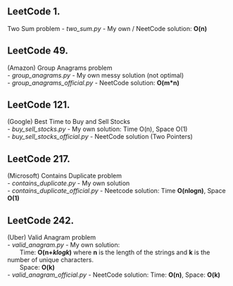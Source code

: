 ## LeetCode 1.
Two Sum problem
    - *two_sum.py* - My own / NeetCode solution: **O(n)**
## LeetCode 49.  
(Amazon) Group Anagrams problem  
    - *group_anagrams.py* - My own messy solution (not optimal)  
    - *group_anagrams_official.py* - NeetCode solution: **O(m*n)**
## LeetCode 121.
(Google) Best Time to Buy and Sell Stocks  
    - *buy_sell_stocks.py* - My own solution: Time O(n), Space O(1)  
    - *buy_sell_stocks_official.py* - NeetCode solution (Two Pointers) 
## LeetCode 217.
(Microsoft) Contains Duplicate problem  
    - *contains_duplicate.py* - My own solution  
    - *contains_duplicate_official.py* - Neetcode solution: Time **O(nlogn)**, Space **O(1)**
## LeetCode 242.
(Uber) Valid Anagram problem  
    - *valid_anagram.py* - My own solution:  
&emsp;&emsp;Time: **O(n+*klogk*)** where **n** is the length of the strings and **k** is the number of unique characters.  
&emsp;&emsp;Space: **O(k)**  
    - *valid_anagram_official.py* - NeetCode solution: Time: **O(n)**, Space: **O(k)**
